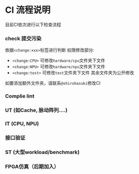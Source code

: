 # CI 流程说明


目前CI依次进行以下检查流程

### check 提交污染
依据`<change:xxx>`标签进行判断
权限修改部分:
-  `<change:CPU>` 可修改`hardware/cpu`文件夹下文件
-  `<change:NPU>` 可修改`hardware/npu`文件夹下文件
-  `<change:test>` 可修改`test`文件夹下文件
其余文件夹为公开修改

如要添加额外文件夹，请联系`@shirohasuki`修改CI

### Complie lint

### UT (如Cache, 脉动阵列....)

### IT (CPU, NPU)

### 接口验证

### ST (大型workload/benchmark)

### FPGA仿真（后期加入）